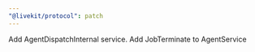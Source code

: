 ```yaml
---
"@livekit/protocol": patch
---
```


Add AgentDispatchInternal service. Add JobTerminate to AgentService
